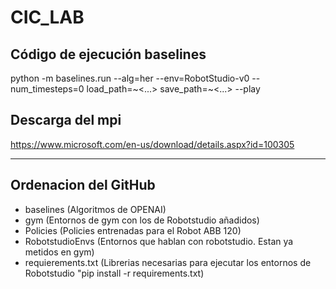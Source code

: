 # CIC_LAB

## Código de ejecución baselines
python -m baselines.run --alg=her --env=RobotStudio-v0 --num_timesteps=0 load_path=~<...> save_path=~<...> --play

## Descarga del mpi
https://www.microsoft.com/en-us/download/details.aspx?id=100305



-----------------------------
## Ordenacion del GitHub
- baselines (Algoritmos de OPENAI)
- gym (Entornos de gym con los de Robotstudio añadidos)
- Policies (Policies entrenadas para el Robot ABB 120)
- RobotstudioEnvs (Entornos que hablan con robotstudio. Estan ya metidos en gym)
- requierements.txt (Librerias necesarias para ejecutar los entornos de Robotstudio "pip install -r requirements.txt)
  



